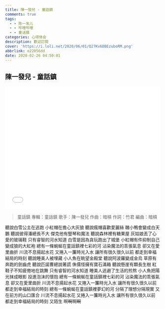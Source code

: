 ```yaml
---
title: 陳一發兒 - 童話鎮
comments: true
tags:
  - - 陈一发儿
  - - 哔哩哔哩
  - - 童话镇
categories: 心得体会
description: 歡迎訂閱
cover: 'https://i.loli.net/2020/06/01/Q27Kv6DBEzuboRM.png'
abbrlink: e22056dd
date: 2020-02-26 04:50:01
---
```

## 陳一發兒 - 童話鎮

<iframe src="//player.bilibili.com/player.html?aid=498778689&cid=BV17K411H73j&page=1&high_quality=1&danmaku=1" allowfullscreen="allowfullscreen" width="100%" height="400" scrolling="no" frameborder="0" sandbox="allow-top-navigation allow-same-origin allow-forms allow-scripts"></iframe>
	  
> 童話鎮
專輯：童話鎮   歌手：陳一發兒
作曲：暗槓  作詞：竹君  編曲：暗槓

聽說白雪公主在逃跑
小紅帽在擔心大灰狼
聽說瘋帽喜歡愛麗絲
醜小鴨會變成白天鵝
聽說彼得潘總長不大
傑克他有豎琴和魔法
聽說森林裡有糖果屋
灰姑娘丟了心愛的玻璃鞋
只有睿智的河水知道
白雪是因為貪玩跑出了城堡
小紅帽有件抑制自己
變成狼的大紅袍
總有一條蜿蜒在童話鎮裡七彩的河
沾染魔法的乖張氣息
卻又在愛里曲折
川流不息揚起水花
又捲入一簾時光入水
讓所有很久很久以前
都走到幸福結局的時刻
聽說睡美人被埋藏
小人魚在眺望金殿堂
聽說阿波羅變成金烏
草原有奔跑的劍齒虎
聽說匹諾曹總說著謊
侏儒怪擁有寶石滿箱
聽說懸崖有顆長生樹
紅鞋子不知疲倦地在跳舞
只有睿智的河水知道
睡美人逃避了生活的煎熬
小人魚把陽光抹成眼影
投進泡沫的懷抱
總有一條蜿蜒在童話鎮裡七彩的河
沾染魔法的乖張氣息
卻又在愛里曲折
川流不息揚起水花
又捲入一簾時光入水
讓所有很久很久以前
都走到幸福結局的時刻
總有一條蜿蜒在童話鎮裡夢幻的河
分隔了理想分隔現實
又在前方的山口匯合
川流不息揚起水花 又捲入一簾時光入水
讓所有很久很久以前
都走到幸福結局的時刻 又陌生
啊~~啊~~啊~~啊~~



